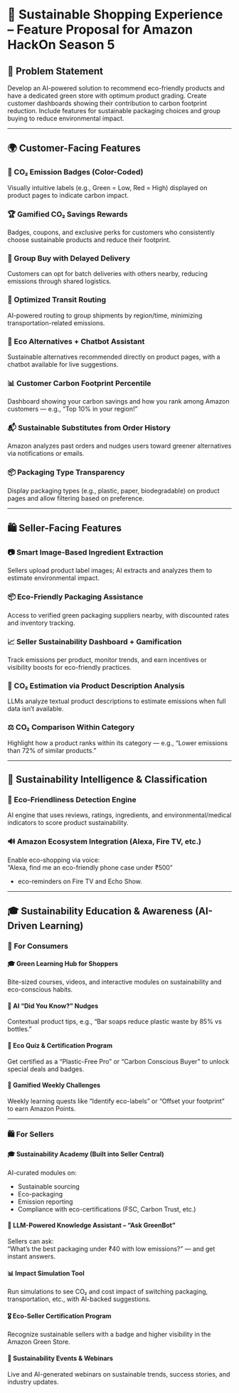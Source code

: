 # 🌱 Sustainable Shopping Experience – Feature Proposal for Amazon HackOn Season 5

## 🧩 Problem Statement

Develop an AI-powered solution to recommend eco-friendly products and have a dedicated green store with optimum product grading. Create customer dashboards showing their contribution to carbon footprint reduction. Include features for sustainable packaging choices and group buying to reduce environmental impact.

---

## 🌍 Customer-Facing Features

### 🔖 CO₂ Emission Badges (Color-Coded)
Visually intuitive labels (e.g., Green = Low, Red = High) displayed on product pages to indicate carbon impact.

### 🏆 Gamified CO₂ Savings Rewards
Badges, coupons, and exclusive perks for customers who consistently choose sustainable products and reduce their footprint.

### 👥 Group Buy with Delayed Delivery
Customers can opt for batch deliveries with others nearby, reducing emissions through shared logistics.

### 🚚 Optimized Transit Routing
AI-powered routing to group shipments by region/time, minimizing transportation-related emissions.

### 🧭 Eco Alternatives + Chatbot Assistant
Sustainable alternatives recommended directly on product pages, with a chatbot available for live suggestions.

### 📊 Customer Carbon Footprint Percentile
Dashboard showing your carbon savings and how you rank among Amazon customers — e.g., “Top 10% in your region!”

### 📬 Sustainable Substitutes from Order History
Amazon analyzes past orders and nudges users toward greener alternatives via notifications or emails.

### 📦 Packaging Type Transparency
Display packaging types (e.g., plastic, paper, biodegradable) on product pages and allow filtering based on preference.

---

## 🛍️ Seller-Facing Features

### 📷 Smart Image-Based Ingredient Extraction
Sellers upload product label images; AI extracts and analyzes them to estimate environmental impact.

### 📦 Eco-Friendly Packaging Assistance
Access to verified green packaging suppliers nearby, with discounted rates and inventory tracking.

### 📈 Seller Sustainability Dashboard + Gamification
Track emissions per product, monitor trends, and earn incentives or visibility boosts for eco-friendly practices.

### 🧠 CO₂ Estimation via Product Description Analysis
LLMs analyze textual product descriptions to estimate emissions when full data isn’t available.

### ⚖️ CO₂ Comparison Within Category
Highlight how a product ranks within its category — e.g., “Lower emissions than 72% of similar products.”

---

## 🧠 Sustainability Intelligence & Classification

### 🧪 Eco-Friendliness Detection Engine
AI engine that uses reviews, ratings, ingredients, and environmental/medical indicators to score product sustainability.

### 🔊 Amazon Ecosystem Integration (Alexa, Fire TV, etc.)
Enable eco-shopping via voice:  
“Alexa, find me an eco-friendly phone case under ₹500”  
+ eco-reminders on Fire TV and Echo Show.

---

## 🎓 Sustainability Education & Awareness (AI-Driven Learning)

### 👤 For Consumers

#### 🎓 Green Learning Hub for Shoppers
Bite-sized courses, videos, and interactive modules on sustainability and eco-conscious habits.

#### 🤖 AI “Did You Know?” Nudges
Contextual product tips, e.g., “Bar soaps reduce plastic waste by 85% vs bottles.”

#### 🧠 Eco Quiz & Certification Program
Get certified as a “Plastic-Free Pro” or “Carbon Conscious Buyer” to unlock special deals and badges.

#### 🧩 Gamified Weekly Challenges
Weekly learning quests like “Identify eco-labels” or “Offset your footprint” to earn Amazon Points.

---

### 🛍️ For Sellers

#### 🎓 Sustainability Academy (Built into Seller Central)
AI-curated modules on:

- Sustainable sourcing  
- Eco-packaging  
- Emission reporting  
- Compliance with eco-certifications (FSC, Carbon Trust, etc.)

#### 🧠 LLM-Powered Knowledge Assistant – “Ask GreenBot”
Sellers can ask:  
“What’s the best packaging under ₹40 with low emissions?” — and get instant answers.

#### 📊 Impact Simulation Tool
Run simulations to see CO₂ and cost impact of switching packaging, transportation, etc., with AI-backed suggestions.

#### 🎖️ Eco-Seller Certification Program
Recognize sustainable sellers with a badge and higher visibility in the Amazon Green Store.

#### 📅 Sustainability Events & Webinars
Live and AI-generated webinars on sustainable trends, success stories, and industry updates.
